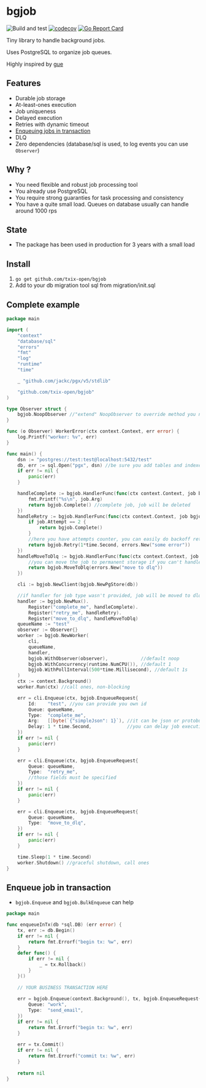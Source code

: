 # bgjob
![Build and test](https://github.com/txix-open/bgjob/actions/workflows/main.yml/badge.svg)
[![codecov](https://codecov.io/gh/integration-system/bgjob/branch/master/graph/badge.svg?token=ZEX2Y8ZWKZ)](https://codecov.io/gh/integration-system/bgjob)
[![Go Report Card](https://goreportcard.com/badge/github.com/txix-open/bgjob)](https://goreportcard.com/report/github.com/txix-open/bgjob)

Tiny library to handle background jobs.

Uses PostgreSQL to organize job queues.

Highly inspired by [gue](https://github.com/vgarvardt/gue)

## Features
* Durable job storage
* At-least-ones execution
* Job uniqueness
* Delayed execution
* Retries with dynamic timeout
* [Enqueuing jobs in transaction](#enqueue-job-in-transaction)
* DLQ
* Zero dependencies (database/sql is used, to log events you can use `Observer`)

## Why ? 
* You need flexible and robust job processing tool
* You already use PostgreSQL
* You require strong guaranties for task processing and consistency
* You have a quite small load. Queues on database usually can handle around 1000 rps

## State
* The package has been used in production for 3 years with a small load

## Install
1. ```go get github.com/txix-open/bgjob```
2. Add to your db migration tool sql from migration/init.sql

## Complete example
```go
package main

import (
	"context"
	"database/sql"
	"errors"
	"fmt"
	"log"
	"runtime"
	"time"

	_ "github.com/jackc/pgx/v5/stdlib"

	"github.com/txix-open/bgjob"
)

type Observer struct {
	bgjob.NoopObserver //"extend" NoopObserver to override method you need
}

func (o Observer) WorkerError(ctx context.Context, err error) {
	log.Printf("worker: %v", err)
}

func main() {
	dsn := "postgres://test:test@localhost:5432/test"
	db, err := sql.Open("pgx", dsn) //be sure you add tables and indexes from migration/init.sql
	if err != nil {
		panic(err)
	}

	handleComplete := bgjob.HandlerFunc(func(ctx context.Context, job bgjob.Job) bgjob.Result {
		fmt.Printf("%s\n", job.Arg)
		return bgjob.Complete() //complete job, job will be deleted
	})
	handleRetry := bgjob.HandlerFunc(func(ctx context.Context, job bgjob.Job) bgjob.Result {
		if job.Attempt == 2 {
			return bgjob.Complete()
		}
		//here you have attempts counter, you can easily do backoff retries
		return bgjob.Retry(1*time.Second, errors.New("some error"))
	})
	handleMoveToDlq := bgjob.HandlerFunc(func(ctx context.Context, job bgjob.Job) bgjob.Result {
		//you can move the job to permanent storage if you can't handle it
		return bgjob.MoveToDlq(errors.New("move to dlq"))
	})

	cli := bgjob.NewClient(bgjob.NewPgStore(db))

	//if handler for job type wasn't provided, job will be moved to dlq
	handler := bgjob.NewMux().
		Register("complete_me", handleComplete).
		Register("retry_me", handleRetry).
		Register("move_to_dlq", handleMoveToDlq)
	queueName := "test"
	observer := Observer{}
	worker := bgjob.NewWorker(
		cli,
		queueName,
		handler,
		bgjob.WithObserver(observer),            //default noop
		bgjob.WithConcurrency(runtime.NumCPU()), //default 1
		bgjob.WithPollInterval(500*time.Millisecond), //default 1s
	)
	ctx := context.Background()
	worker.Run(ctx) //call ones, non-blocking

	err = cli.Enqueue(ctx, bgjob.EnqueueRequest{
		Id:    "test", //you can provide you own id
		Queue: queueName,
		Type:  "complete_me",
		Arg:   []byte(`{"simpleJson": 1}`), //it can be json or protobuf or a simple string
		Delay: 1 * time.Second,             //you can delay job execution
	})
	if err != nil {
		panic(err)
	}

	err = cli.Enqueue(ctx, bgjob.EnqueueRequest{
		Queue: queueName,
		Type:  "retry_me",
		//those fields must be specified
	})
	if err != nil {
		panic(err)
	}

	err = cli.Enqueue(ctx, bgjob.EnqueueRequest{
		Queue: queueName,
		Type:  "move_to_dlq",
	})
	if err != nil {
		panic(err)
	}

	time.Sleep(1 * time.Second)
	worker.Shutdown() //graceful shutdown, call ones
}


```

## Enqueue job in transaction
* `bgjob.Enqueue` and `bgjob.BulkEnqueue` can help

```go
package main

func enqueueInTx(db *sql.DB) (err error) {
	tx, err := db.Begin()
	if err != nil {
		return fmt.Errorf("begin tx: %w", err)
	}
	defer func() {
		if err != nil {
			_ = tx.Rollback()
		}
	}()
	
	// YOUR BUSINESS TRANSACTION HERE
	
	err = bgjob.Enqueue(context.Background(), tx, bgjob.EnqueueRequest{
		Queue: "work",
		Type:  "send_email",
	})
	if err != nil {
		return fmt.Errorf("begin tx: %w", err)
	}
	
	err = tx.Commit()
	if err != nil {
		return fmt.Errorf("commit tx: %w", err)
	}
	
	return nil
}
```
